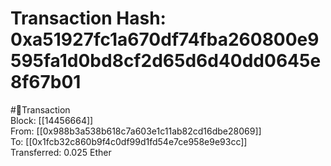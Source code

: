 
Transaction Hash: 0xa51927fc1a670df74fba260800e9595fa1d0bd8cf2d65d6d40dd0645e8f67b01
====================================================================================
  
#💸Transaction  
Block: [[14456664]]  
From: [[0x988b3a538b618c7a603e1c11ab82cd16dbe28069]]  
To: [[0x1fcb32c860b9f4c0df99d1fd54e7ce958e9e93cc]]  
Transferred: 0.025 Ether